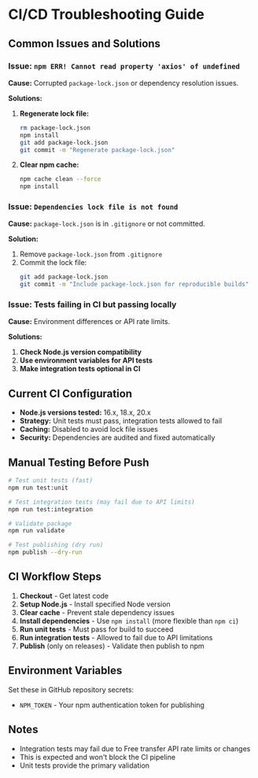 # CI/CD Troubleshooting Guide

## Common Issues and Solutions

### Issue: `npm ERR! Cannot read property 'axios' of undefined`

**Cause:** Corrupted `package-lock.json` or dependency resolution issues.

**Solutions:**
1. **Regenerate lock file:**
   ```bash
   rm package-lock.json
   npm install
   git add package-lock.json
   git commit -m "Regenerate package-lock.json"
   ```

2. **Clear npm cache:**
   ```bash
   npm cache clean --force
   npm install
   ```

### Issue: `Dependencies lock file is not found`

**Cause:** `package-lock.json` is in `.gitignore` or not committed.

**Solution:**
1. Remove `package-lock.json` from `.gitignore`
2. Commit the lock file:
   ```bash
   git add package-lock.json
   git commit -m "Include package-lock.json for reproducible builds"
   ```

### Issue: Tests failing in CI but passing locally

**Cause:** Environment differences or API rate limits.

**Solutions:**
1. **Check Node.js version compatibility**
2. **Use environment variables for API tests**
3. **Make integration tests optional in CI**

## Current CI Configuration

- **Node.js versions tested:** 16.x, 18.x, 20.x
- **Strategy:** Unit tests must pass, integration tests allowed to fail
- **Caching:** Disabled to avoid lock file issues
- **Security:** Dependencies are audited and fixed automatically

## Manual Testing Before Push

```bash
# Test unit tests (fast)
npm run test:unit

# Test integration tests (may fail due to API limits)
npm run test:integration

# Validate package
npm run validate

# Test publishing (dry run)
npm publish --dry-run
```

## CI Workflow Steps

1. **Checkout** - Get latest code
2. **Setup Node.js** - Install specified Node version
3. **Clear cache** - Prevent stale dependency issues
4. **Install dependencies** - Use `npm install` (more flexible than `npm ci`)
5. **Run unit tests** - Must pass for build to succeed
6. **Run integration tests** - Allowed to fail due to API limitations
7. **Publish** (only on releases) - Validate then publish to npm

## Environment Variables

Set these in GitHub repository secrets:
- `NPM_TOKEN` - Your npm authentication token for publishing

## Notes

- Integration tests may fail due to Free transfer API rate limits or changes
- This is expected and won't block the CI pipeline
- Unit tests provide the primary validation
